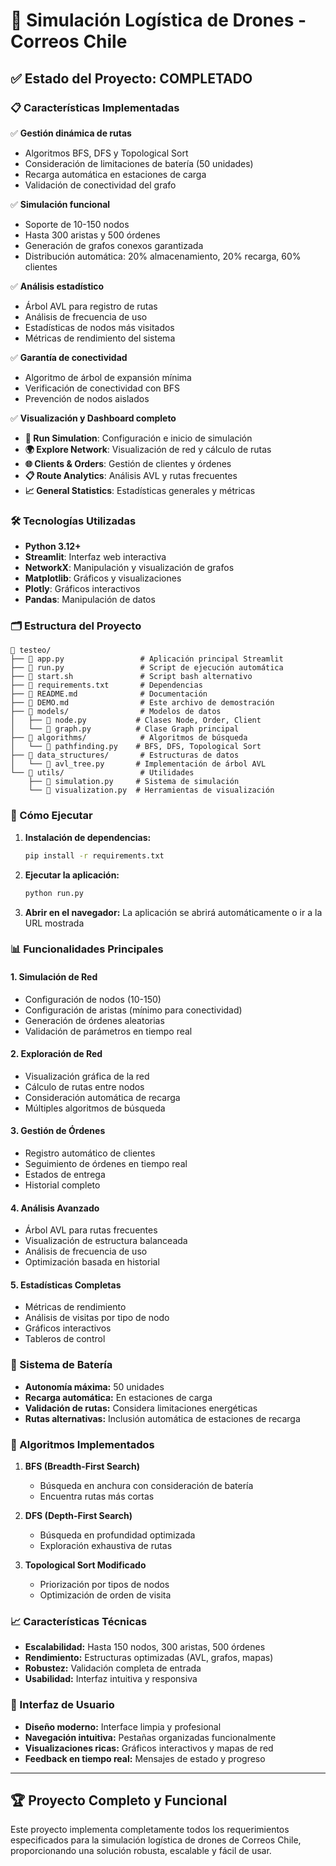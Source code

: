 # 🚁 Simulación Logística de Drones - Correos Chile

## ✅ Estado del Proyecto: COMPLETADO

### 📋 Características Implementadas

✅ **Gestión dinámica de rutas**
- Algoritmos BFS, DFS y Topological Sort
- Consideración de limitaciones de batería (50 unidades)
- Recarga automática en estaciones de carga
- Validación de conectividad del grafo

✅ **Simulación funcional**
- Soporte de 10-150 nodos
- Hasta 300 aristas y 500 órdenes
- Generación de grafos conexos garantizada
- Distribución automática: 20% almacenamiento, 20% recarga, 60% clientes

✅ **Análisis estadístico**
- Árbol AVL para registro de rutas
- Análisis de frecuencia de uso
- Estadísticas de nodos más visitados
- Métricas de rendimiento del sistema

✅ **Garantía de conectividad**
- Algoritmo de árbol de expansión mínima
- Verificación de conectividad con BFS
- Prevención de nodos aislados

✅ **Visualización y Dashboard completo**
- **🔄 Run Simulation**: Configuración e inicio de simulación
- **🌍 Explore Network**: Visualización de red y cálculo de rutas
- **🌐 Clients & Orders**: Gestión de clientes y órdenes
- **📋 Route Analytics**: Análisis AVL y rutas frecuentes
- **📈 General Statistics**: Estadísticas generales y métricas

### 🛠️ Tecnologías Utilizadas

- **Python 3.12+**
- **Streamlit**: Interfaz web interactiva
- **NetworkX**: Manipulación y visualización de grafos
- **Matplotlib**: Gráficos y visualizaciones
- **Plotly**: Gráficos interactivos
- **Pandas**: Manipulación de datos

### 🗂️ Estructura del Proyecto

```
📁 testeo/
├── 📄 app.py                 # Aplicación principal Streamlit
├── 📄 run.py                 # Script de ejecución automática
├── 📄 start.sh               # Script bash alternativo
├── 📄 requirements.txt       # Dependencias
├── 📄 README.md              # Documentación
├── 📄 DEMO.md                # Este archivo de demostración
├── 📁 models/                # Modelos de datos
│   ├── 📄 node.py           # Clases Node, Order, Client
│   └── 📄 graph.py          # Clase Graph principal
├── 📁 algorithms/            # Algoritmos de búsqueda
│   └── 📄 pathfinding.py    # BFS, DFS, Topological Sort
├── 📁 data_structures/       # Estructuras de datos
│   └── 📄 avl_tree.py       # Implementación de árbol AVL
└── 📁 utils/                 # Utilidades
    ├── 📄 simulation.py     # Sistema de simulación
    └── 📄 visualization.py  # Herramientas de visualización
```

### 🚀 Cómo Ejecutar

1. **Instalación de dependencias:**
   ```bash
   pip install -r requirements.txt
   ```

2. **Ejecutar la aplicación:**
   ```bash
   python run.py
   ```

3. **Abrir en el navegador:** La aplicación se abrirá automáticamente o ir a la URL mostrada

### 📊 Funcionalidades Principales

#### 1. Simulación de Red
- Configuración de nodos (10-150)
- Configuración de aristas (mínimo para conectividad)
- Generación de órdenes aleatorias
- Validación de parámetros en tiempo real

#### 2. Exploración de Red
- Visualización gráfica de la red
- Cálculo de rutas entre nodos
- Consideración automática de recarga
- Múltiples algoritmos de búsqueda

#### 3. Gestión de Órdenes
- Registro automático de clientes
- Seguimiento de órdenes en tiempo real
- Estados de entrega
- Historial completo

#### 4. Análisis Avanzado
- Árbol AVL para rutas frecuentes
- Visualización de estructura balanceada
- Análisis de frecuencia de uso
- Optimización basada en historial

#### 5. Estadísticas Completas
- Métricas de rendimiento
- Análisis de visitas por tipo de nodo
- Gráficos interactivos
- Tableros de control

### 🔋 Sistema de Batería

- **Autonomía máxima:** 50 unidades
- **Recarga automática:** En estaciones de carga
- **Validación de rutas:** Considera limitaciones energéticas
- **Rutas alternativas:** Inclusión automática de estaciones de recarga

### 🎯 Algoritmos Implementados

1. **BFS (Breadth-First Search)**
   - Búsqueda en anchura con consideración de batería
   - Encuentra rutas más cortas

2. **DFS (Depth-First Search)**
   - Búsqueda en profundidad optimizada
   - Exploración exhaustiva de rutas

3. **Topological Sort Modificado**
   - Priorización por tipos de nodos
   - Optimización de orden de visita

### 📈 Características Técnicas

- **Escalabilidad:** Hasta 150 nodos, 300 aristas, 500 órdenes
- **Rendimiento:** Estructuras optimizadas (AVL, grafos, mapas)
- **Robustez:** Validación completa de entrada
- **Usabilidad:** Interfaz intuitiva y responsiva

### 🎨 Interfaz de Usuario

- **Diseño moderno:** Interface limpia y profesional
- **Navegación intuitiva:** Pestañas organizadas funcionalmente
- **Visualizaciones ricas:** Gráficos interactivos y mapas de red
- **Feedback en tiempo real:** Mensajes de estado y progreso

---

## 🏆 Proyecto Completo y Funcional

Este proyecto implementa completamente todos los requerimientos especificados para la simulación logística de drones de Correos Chile, proporcionando una solución robusta, escalable y fácil de usar.
